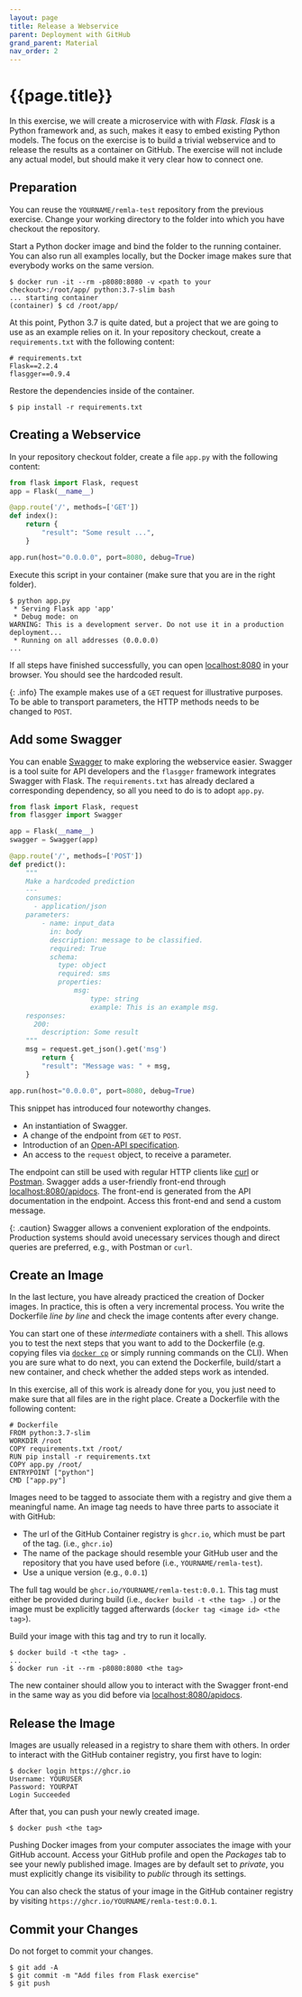 ```yaml
---
layout: page
title: Release a Webservice
parent: Deployment with GitHub
grand_parent: Material
nav_order: 2
---
```


# {{page.title}}

In this exercise, we will create a microservice with with *Flask*.
*Flask* is a Python framework and, as such, makes it easy to embed existing Python models.
The focus on the exercise is to build a trivial webservice and to release the results as a container on GitHub.
The exercise will not include any actual model, but should make it very clear how to connect one.

## Preparation

You can reuse the `YOURNAME/remla-test` repository from the previous exercise.
Change your working directory to the folder into which you have checkout the repository.

Start a Python docker image and bind the folder to the running container.
You can also run all examples locally, but the Docker image makes sure that everybody works on the same version.

    $ docker run -it --rm -p8080:8080 -v <path to your checkout>:/root/app/ python:3.7-slim bash
    ... starting container
    (container) $ cd /root/app/

At this point, Python 3.7 is quite dated, but a project that we are going to use as an example relies on it.
In your repository checkout, create a `requirements.txt` with the following content:

    # requirements.txt
    Flask==2.2.4
    flasgger==0.9.4

Restore the dependencies inside of the container.

    $ pip install -r requirements.txt


## Creating a Webservice

In your repository checkout folder, create a file `app.py` with the following content:

```python
from flask import Flask, request
app = Flask(__name__)

@app.route('/', methods=['GET'])
def index():
    return {
        "result": "Some result ...",
    }

app.run(host="0.0.0.0", port=8080, debug=True)
```

Execute this script in your container (make sure that you are in the right folder).

    $ python app.py
     * Serving Flask app 'app'
     * Debug mode: on
    WARNING: This is a development server. Do not use it in a production deployment...
     * Running on all addresses (0.0.0.0)
    ...

If all steps have finished successfully, you can open [localhost:8080](http://localhost:8080/) in your browser.
You should see the hardcoded result.

{: .info}
The example makes use of a `GET` request for illustrative purposes.
To be able to transport parameters, the HTTP methods needs to be changed to `POST`.

## Add some Swagger

You can enable [Swagger][swagger] to make exploring the webservice easier.
Swagger is a tool suite for API developers and the `flasgger` framework integrates Swagger with Flask.
The `requirements.txt` has already declared a corresponding dependency, so all you need to do is to adopt `app.py`.

[swagger]: https://swagger.io

```python
from flask import Flask, request
from flasgger import Swagger

app = Flask(__name__)
swagger = Swagger(app)

@app.route('/', methods=['POST'])
def predict():
    """
    Make a hardcoded prediction
    ---
    consumes:
      - application/json
    parameters:
        - name: input_data
          in: body
          description: message to be classified.
          required: True
          schema:
            type: object
            required: sms
            properties:
                msg:
                    type: string
                    example: This is an example msg.
    responses:
      200:
        description: Some result
    """
    msg = request.get_json().get('msg')
        return {
        "result": "Message was: " + msg,
    }

app.run(host="0.0.0.0", port=8080, debug=True)
```

This snippet has introduced four noteworthy changes.

- An instantiation of Swagger.
- A change of the endpoint from `GET` to `POST`.
- Introduction of an [Open-API specification](https://github.com/OAI/OpenAPI-Specification/blob/master/versions/2.0.md#operation-object).
- An access to the `request` object, to receive a parameter.

The endpoint can still be used with regular HTTP clients like [curl][curl] or [Postman][postman].
Swagger adds a user-friendly front-end through [localhost:8080/apidocs](http://localhost:8080/apidocs).
The front-end is generated from the API documentation in the endpoint.
Access this front-end and send a custom message.

{: .caution}
Swagger allows a convenient exploration of the endpoints.
Production systems should avoid unecessary services though and direct queries are preferred, e.g., with Postman or `curl`.


[curl]: https://curl.se/
[postman]: https://www.postman.com/

## Create an Image

In the last lecture, you have already practiced the creation of Docker images.
In practice, this is often a very incremental process.
You write the Dockerfile *line by line* and check the image contents after every change.

You can start one of these *intermediate* containers with a shell.
This allows you to test the next steps that you want to add to the Dockerfile (e.g. copying files via [`docker cp`][docker-cp] or simply running commands on the CLI).
When you are sure what to do next, you can extend the Dockerfile, build/start a new container, and check whether the added steps work as intended.

[docker-cp]: https://docs.docker.com/engine/reference/commandline/cp/

In this exercise, all of this work is already done for you, you just need to make sure that all files are in the right place.
Create a Dockerfile with the following content:

    # Dockerfile
    FROM python:3.7-slim
    WORKDIR /root
    COPY requirements.txt /root/
    RUN pip install -r requirements.txt
    COPY app.py /root/
    ENTRYPOINT ["python"]
    CMD ["app.py"]

Images need to be tagged to associate them with a registry and give them a meaningful name.
An image tag needs to have three parts to associate it with GitHub:

- The url of the GitHub Container registry is `ghcr.io`, which must be part of the tag. (i.e., `ghcr.io`)
- The name of the package should resemble your GitHub user and the repository that you have used before (i.e., `YOURNAME/remla-test`).
- Use a unique version (e.g., `0.0.1`)

The full tag would be `ghcr.io/YOURNAME/remla-test:0.0.1`.
This tag must either be provided during build (i.e., `docker build -t <the tag> .`) or the image must be explicitly tagged afterwards (`docker tag <image id> <the tag>`).

Build your image with this tag and try to run it locally.

    $ docker build -t <the tag> .
    ...
    $ docker run -it --rm -p8080:8080 <the tag>

The new container should allow you to interact with the Swagger front-end in the same way as you did before via [localhost:8080/apidocs](http://localhost:8080/apidocs).


## Release the Image

Images are usually released in a registry to share them with others.
In order to interact with the GitHub container registry, you first have to login:

    $ docker login https://ghcr.io
    Username: YOURUSER
    Password: YOURPAT
    Login Succeeded

After that, you can push your newly created image.

    $ docker push <the tag>

Pushing Docker images from your computer associates the image with your GitHub account.
Access your GitHub profile and open the *Packages* tab to see your newly published image.
Images are by default set to *private*, you must explicitly change its visibility to *public* through its settings.

You can also check the status of your image in the GitHub container registry by visiting `https://ghcr.io/YOURNAME/remla-test:0.0.1`.

## Commit your Changes

Do not forget to commit your changes.

    $ git add -A
    $ git commit -m "Add files from Flask exercise"
    $ git push




